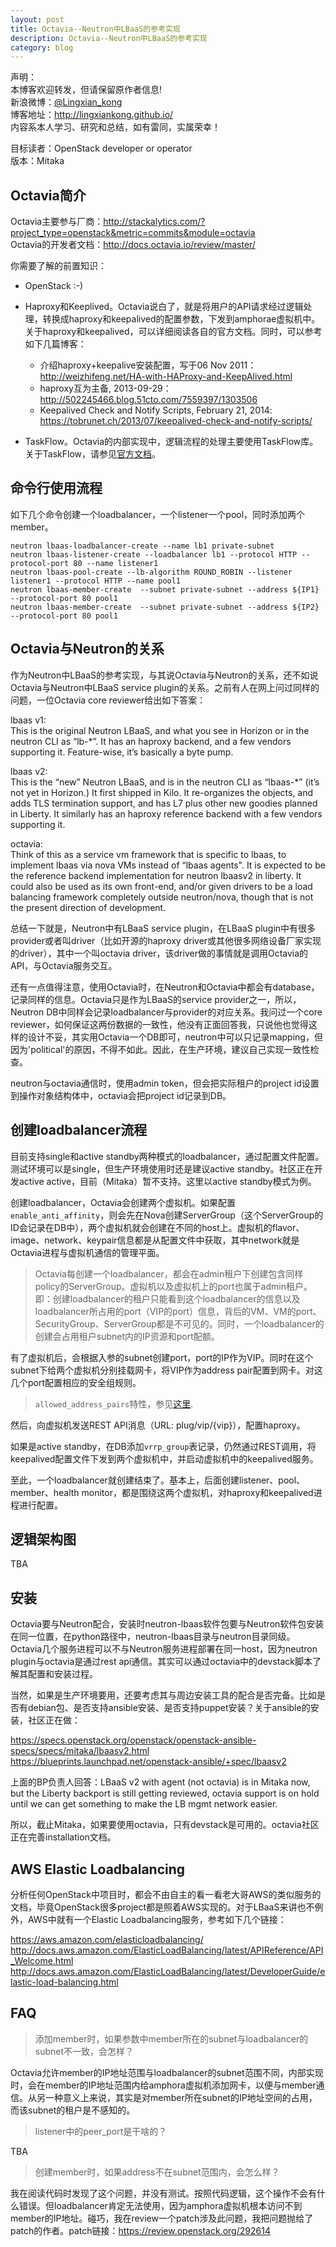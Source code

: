 ```yaml
---
layout: post
title: Octavia--Neutron中LBaaS的参考实现
description: Octavia--Neutron中LBaaS的参考实现
category: blog
---
```


声明：  
本博客欢迎转发，但请保留原作者信息!  
新浪微博：[@Lingxian_kong](http://weibo.com/lingxiankong)   
博客地址：<http://lingxiankong.github.io/>  
内容系本人学习、研究和总结，如有雷同，实属荣幸！

目标读者：OpenStack developer or operator  
版本：Mitaka

## Octavia简介
Octavia主要参与厂商：<http://stackalytics.com/?project_type=openstack&metric=commits&module=octavia>  
Octavia的开发者文档：<http://docs.octavia.io/review/master/>

你需要了解的前置知识：

- OpenStack :-)
- Haproxy和Keeplived。Octavia说白了，就是将用户的API请求经过逻辑处理，转换成haproxy和keepalived的配置参数，下发到amphorae虚拟机中。关于haproxy和keepalived，可以详细阅读各自的官方文档。同时，可以参考如下几篇博客：

    * 介绍haproxy+keepalive安装配置，写于06 Nov 2011：<http://weizhifeng.net/HA-with-HAProxy-and-KeepAlived.html>
    * haproxy互为主备, 2013-09-29：<http://502245466.blog.51cto.com/7559397/1303506>
    * Keepalived Check and Notify Scripts, February 21, 2014: <https://tobrunet.ch/2013/07/keepalived-check-and-notify-scripts/>

- TaskFlow。Octavia的内部实现中，逻辑流程的处理主要使用TaskFlow库。关于TaskFlow，请参见[官方文档](http://docs.openstack.org/developer/taskflow/)。

## 命令行使用流程
如下几个命令创建一个loadbalancer，一个listener一个pool，同时添加两个member。

    neutron lbaas-loadbalancer-create --name lb1 private-subnet
    neutron lbaas-listener-create --loadbalancer lb1 --protocol HTTP --protocol-port 80 --name listener1
    neutron lbaas-pool-create --lb-algorithm ROUND_ROBIN --listener listener1 --protocol HTTP --name pool1
    neutron lbaas-member-create  --subnet private-subnet --address ${IP1} --protocol-port 80 pool1
    neutron lbaas-member-create  --subnet private-subnet --address ${IP2} --protocol-port 80 pool1
    
## Octavia与Neutron的关系
作为Neutron中LBaaS的参考实现，与其说Octavia与Neutron的关系，还不如说Octavia与Neutron中LBaaS service plugin的关系。之前有人在网上问过同样的问题，一位Octavia core reviewer给出如下答案：

lbaas v1:  
This is the original Neutron LBaaS, and what you see in Horizon or in the neutron CLI as “lb-*”. It has an haproxy backend, and a few vendors supporting it. Feature-wise, it’s basically a byte pump.

lbaas v2:  
This is the “new” Neutron LBaaS, and is in the neutron CLI as “lbaas-*” (it’s not yet in Horizon.) It first shipped in Kilo. It re-organizes the objects, and adds TLS termination support, and has L7 plus other new goodies planned in Liberty. It similarly has an haproxy reference backend with a few vendors supporting it.

octavia:  
Think of this as a service vm framework that is specific to lbaas, to implement lbaas via nova VMs instead of “lbaas agents". It is expected to be the reference backend implementation for neutron lbaasv2 in liberty. It could also be used as its own front-end, and/or given drivers to be a load balancing framework completely outside neutron/nova, though that is not the present direction of development.

总结一下就是，Neutron中有LBaaS service plugin，在LBaaS plugin中有很多provider或者叫driver（比如开源的haproxy driver或其他很多网络设备厂家实现的driver），其中一个叫octavia driver，该driver做的事情就是调用Octavia的API，与Octavia服务交互。

还有一点值得注意，使用Octavia时，在Neutron和Octavia中都会有database，记录同样的信息。Octavia只是作为LBaaS的service provider之一，所以，Neutron DB中同样会记录loadbalancer与provider的对应关系。我问过一个core reviewer，如何保证这两份数据的一致性，他没有正面回答我，只说他也觉得这样的设计不妥，其实用Octavia一个DB即可，neutron中可以只记录mapping，但因为'political'的原因，不得不如此。因此，在生产环境，建议自己实现一致性检查。

neutron与octavia通信时，使用admin token，但会把实际租户的project id设置到操作对象结构体中，octavia会把project id记录到DB。

## 创建loadbalancer流程

目前支持single和active standby两种模式的loadbalancer，通过配置文件配置。测试环境可以是single，但生产环境使用时还是建议active standby。社区正在开发active active，目前（Mitaka）暂不支持。这里以active standby模式为例。

创建loadbalancer，Octavia会创建两个虚拟机。如果配置`enable_anti_affinity`，则会先在Nova创建ServerGroup（这个ServerGroup的ID会记录在DB中），两个虚拟机就会创建在不同的host上。虚拟机的flavor、image、network、keypair信息都是从配置文件中获取，其中network就是Octavia进程与虚拟机通信的管理平面。

> Octavia每创建一个loadbalancer，都会在admin租户下创建包含同样policy的ServerGroup。虚拟机以及虚拟机上的port也属于admin租户。即：创建loadbalancer的租户只能看到这个loadbalancer的信息以及loadbalancer所占用的port（VIP的port）信息，背后的VM、VM的port、SecurityGroup、ServerGroup都是不可见的。同时，一个loadbalancer的创建会占用租户subnet内的IP资源和port配额。

有了虚拟机后，会根据入参的subnet创建port，port的IP作为VIP。同时在这个subnet下给两个虚拟机分别挂载网卡，将VIP作为address pair配置到网卡。对这几个port配置相应的安全组规则。

> `allowed_address_pairs`特性，参见[这里](http://blog.aaronorosen.com/implementing-high-availability-instances-with-neutron-using-vrrp/).

然后，向虚拟机发送REST API消息（URL: plug/vip/{vip}），配置haproxy。

如果是active standby，在DB添加`vrrp_group`表记录，仍然通过REST调用，将keepalived配置文件下发到两个虚拟机中，并启动虚拟机中的keepalived服务。

至此，一个loadbalancer就创建结束了。基本上，后面创建listener、pool、member、health monitor，都是围绕这两个虚拟机，对haproxy和keepalived进程进行配置。

## 逻辑架构图
TBA

## 安装
Octavia要与Neutron配合，安装时neutron-lbaas软件包要与Neutron软件包安装在同一位置，在python路径中，neutron-lbaas目录与neutron目录同级。Octavia几个服务进程可以不与Neutron服务进程部署在同一host，因为neutron plugin与octavia是通过rest api通信。其实可以通过octavia中的devstack脚本了解其配置和安装过程。

当然，如果是生产环境要用，还要考虑其与周边安装工具的配合是否完备。比如是否有debian包、是否支持ansible安装、是否支持puppet安装？关于ansible的安装，社区正在做：

<https://specs.openstack.org/openstack/openstack-ansible-specs/specs/mitaka/lbaasv2.html>  
<https://blueprints.launchpad.net/openstack-ansible/+spec/lbaasv2>

上面的BP负责人回答：LBaaS v2 with agent (not octavia) is in Mitaka now, but the Liberty backport is still getting reviewed, octavia support is on hold until we can get something to make the LB mgmt network easier.

所以，截止Mitaka，如果要使用octavia，只有devstack是可用的。octavia社区正在完善installation文档。

## AWS Elastic Loadbalancing
分析任何OpenStack中项目时，都会不由自主的看一看老大哥AWS的类似服务的文档，毕竟OpenStack很多project都是照着AWS实现的。对于LBaaS来讲也不例外，AWS中就有一个Elastic Loadbalancing服务，参考如下几个链接：

<https://aws.amazon.com/elasticloadbalancing/>  
<http://docs.aws.amazon.com/ElasticLoadBalancing/latest/APIReference/API_Welcome.html>   
<http://docs.aws.amazon.com/ElasticLoadBalancing/latest/DeveloperGuide/elastic-load-balancing.html>  

## FAQ
> 添加member时，如果参数中member所在的subnet与loadbalancer的subnet不一致，会怎样？  

Octavia允许member的IP地址范围与loadbalancer的subnet范围不同，内部实现时，会在member的IP地址范围内给amphora虚拟机添加网卡，以便与member通信。从另一种意义上来说，其实是对member所在subnet的IP地址空间的占用，而该subnet的租户是不感知的。

> listener中的peer_port是干啥的？

TBA

> 创建member时，如果address不在subnet范围内，会怎么样？

我在阅读代码时发现了这个问题，并没有测试。按照代码逻辑，这个操作不会有什么错误。但loadbalancer肯定无法使用，因为amphora虚拟机根本访问不到member的IP地址。碰巧，我在review一个patch涉及此问题，我把问题抛给了patch的作者。patch链接：<https://review.openstack.org/292614>